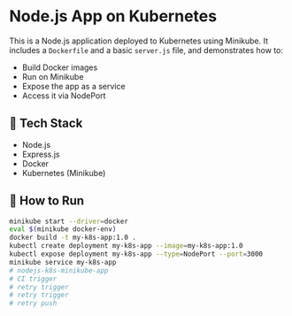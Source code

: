 # Node.js App on Kubernetes

This is a  Node.js application deployed to Kubernetes using Minikube. 
It includes a `Dockerfile` and a basic `server.js` file, and demonstrates how to:

- Build Docker images  
- Run on Minikube  
- Expose the app as a service  
- Access it via NodePort  

## 🔧 Tech Stack
- Node.js  
- Express.js  
- Docker  
- Kubernetes (Minikube)  

## 🚀 How to Run

```bash
minikube start --driver=docker
eval $(minikube docker-env)
docker build -t my-k8s-app:1.0 .
kubectl create deployment my-k8s-app --image=my-k8s-app:1.0
kubectl expose deployment my-k8s-app --type=NodePort --port=3000
minikube service my-k8s-app
# nodejs-k8s-minikube-app
# CI trigger
# retry trigger
# retry trigger
# retry push
